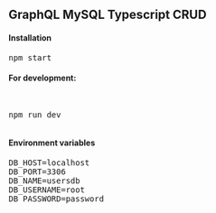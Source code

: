 <h2>GraphQL MySQL Typescript CRUD</h2>
<h4>Installation</h4>
<pre>
npm start
</pre>

<h4>For development:</h4>
<pre>

npm run dev
</pre>

<h4>Environment variables</h4>
<pre>
DB_HOST=localhost
DB_PORT=3306
DB_NAME=usersdb
DB_USERNAME=root
DB_PASSWORD=password
</pre>

